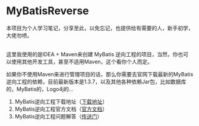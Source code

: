 # MyBatisReverse
本项目为个人学习笔记，分享至此，以免忘记，也提供给有需要的人，新手初学，大佬勿喷。

<br>
这里我使用的是IDEA + Maven来创建 MyBatis 逆向工程的项目，当然，你也可以使用其他开发工具，甚至不适用Maven，这个看你个人而定。

如果你不使用Maven来进行管理项目的话，那么你需要去官网下载最新的MyBatis逆向工程的依赖，目前最新版本是1.3.7，以及其他各种依赖Jar包，比如数据库的，MyBatis的，Logo4j的...

1. MyBatis逆向工程下载地址（[下载地址](https://github.com/mybatis/generator/releases "MyBatis逆向工程下载地址")）
2. MyBatis逆向工程官方文档（[官方文档](http://www.mybatis.org/generator/ "MyBatis逆向工程官方文档")）
3. MyBatis逆向工程问题解答（[传送门](http://www.baidu.com "MyBatis逆向工程万能解决")）
